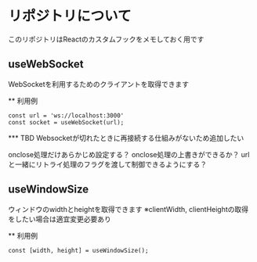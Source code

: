 # リポジトリについて
このリポジトリはReactのカスタムフックをメモしておく用です

## useWebSocket
WebSocketを利用するためのクライアントを取得できます

** 利用例
```
const url = 'ws://localhost:3000'
const socket = useWebSocket(url);
```

*** TBD
Websocketが切れたときに再接続する仕組みがないため追加したい

onclose処理だけあらかじめ設定する？
onclose処理の上書きができるか？
urlと一緒にリトライ処理のフラグを渡して制御できるようにする？

## useWindowSize
ウィンドウのwidthとheightを取得できます
※clientWidth, clientHeightの取得をしたい場合は適宜変更必要あり

** 利用例
```
const [width, height] = useWindowSize();
```
